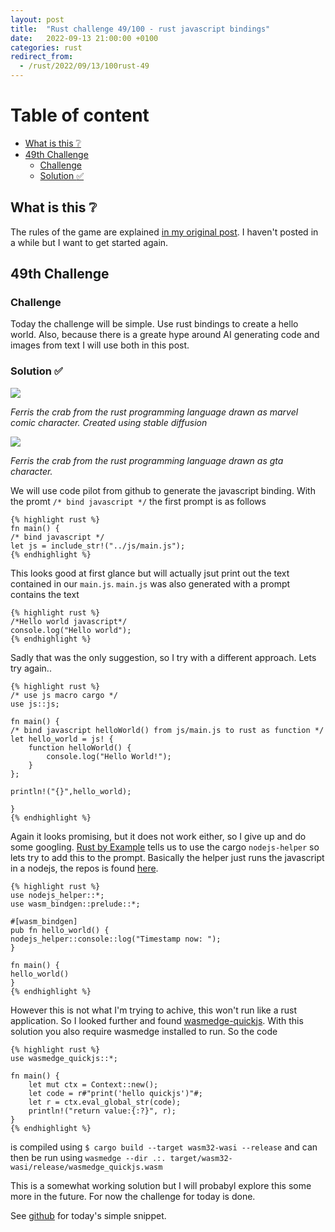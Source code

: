 ```yaml
---
layout: post
title:  "Rust challenge 49/100 - rust javascript bindings"
date:   2022-09-13 21:00:00 +0100
categories: rust
redirect_from:
  - /rust/2022/09/13/100rust-49
---
```



#  Table of content
<!-- MarkdownTOC autolink="true" -->

- [What is this :grey_question:](#what-is-this-grey_question)
- [49th Challenge](#49th-challenge)
    - [Challenge](#challenge)
    - [Solution :white_check_mark:](#solution-white_check_mark)

<!-- /MarkdownTOC -->

## What is this :grey_question: 

The rules of the game are explained [in my original post](https://maebli.github.io/rust/2021/10/18/100rust.html). 
I haven't posted in a while but I want to get started again. 

## 49th Challenge
### Challenge

Today the challenge will be simple. Use rust bindings to create a hello world. Also, because there is a greate hype around AI generating code and images from text I will use both in this post.


### Solution :white_check_mark:

![](/assets/img/ferris1.jpeg)

*Ferris the crab from the rust programming language drawn as marvel comic character. Created using stable diffusion*

![](/assets/img/ferris2.png)

*Ferris the crab from the rust programming language drawn as gta character.*

We will use code pilot from github to generate the javascript binding. With the promt `/* bind javascript */` the first prompt is as follows

	{% highlight rust %}
    fn main() {
    /* bind javascript */
    let js = include_str!("../js/main.js");
	{% endhighlight %}

This looks good at first glance but will actually jsut print out the text contained in our `main.js`. `main.js` was also generated with a prompt contains the text 

    {% highlight rust %}
    /*Hello world javascript*/
    console.log("Hello world");
    {% endhighlight %}

Sadly that was the only suggestion, so I try with a different approach. Lets try again.. 

    {% highlight rust %}
    /* use js macro cargo */
    use js::js;

    fn main() {
    /* bind javascript helloWorld() from js/main.js to rust as function */
    let hello_world = js! {
        function helloWorld() {
            console.log("Hello World!");
        }
    };

    println!("{}",hello_world);

    }
    {% endhighlight %}

Again it looks promising, but it does not work either, so I give up and do some googling. [Rust by Example](https://rust-by-example-ext.com/webassembly/nodejshelper.html) tells us to use the cargo `nodejs-helper` so lets try to add this to the prompt. Basically the helper just runs the javascript in a nodejs, the repos is found [here](https://github.com/second-state/nodejs-helper).


    {% highlight rust %}
    use nodejs_helper::*;
    use wasm_bindgen::prelude::*;

    #[wasm_bindgen]
    pub fn hello_world() {
    nodejs_helper::console::log("Timestamp now: ");
    }

    fn main() {
    hello_world()
    }
    {% endhighlight %}

However this is not what I'm trying to achive, this won't run like a rust application. So I looked further and found [wasmedge-quickjs](https://github.com/second-state/wasmedge-quickjs).
With this solution you also require wasmedge installed to run. So the code

    {% highlight rust %}
    use wasmedge_quickjs::*;

    fn main() {
        let mut ctx = Context::new();
        let code = r#"print('hello quickjs')"#;
        let r = ctx.eval_global_str(code);
        println!("return value:{:?}", r);
    }
    {% endhighlight %}

is compiled using `$ cargo build --target wasm32-wasi --release` and can then be run using `wasmedge --dir .:. target/wasm32-wasi/release/wasmedge_quickjs.wasm`

This is a somewhat working solution but I will probabyl explore this some more in the future. For now the challenge for today is done. 

See [github](https://github.com/maebli/100rustsnippets/tree/master/binding-javascript) for today's simple snippet. 

